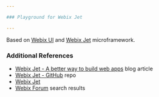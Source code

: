 ```yaml
---

### Playground for Webix Jet

---
```


Based on [Webix UI](http://webix.com) and [Webix Jet](https://www.gitbook.com/book/webix/webix-jet/details) microframework.

### Additional References

- [Webix Jet - A better way to build web apps](http://webix.com/blog/webix-jet/) blog article
- [Webix Jet - GitHub](https://github.com/webix-hub/jet-core) repo
- [Webix Jet](https://www.gitbook.com/book/webix/webix-jet/details)
- [Webix Forum](http://forum.webix.com/search?Search=webix+jet) search results
